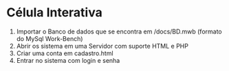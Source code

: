 # Célula Interativa
1. Importar o Banco de dados que se encontra em /docs/BD.mwb (formato do MySql Work-Bench)
2. Abrir os sistema em uma Servidor com suporte HTML e PHP
3. Criar uma conta em cadastro.html
4. Entrar no sistema com login e senha
